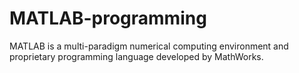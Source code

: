 # MATLAB-programming
MATLAB is a multi-paradigm numerical computing environment and proprietary programming language developed by MathWorks.
